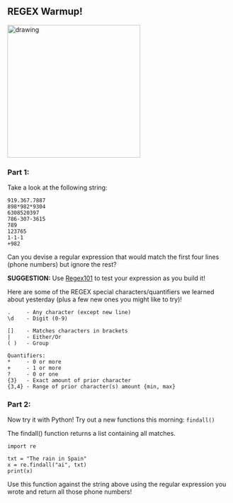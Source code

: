 ## REGEX Warmup!

<img src=https://miro.medium.com/max/1200/1*ZVlIZ1ZYC6rASz-dYPzhZQ.jpeg alt="drawing" width="300"/>

### Part 1:

Take a look at the following string:

```
919.367.7887
898*982*9304
6308520397
786-307-3615
789
123765
1-1-1
+982
```

Can you devise a regular expression that would match the first four lines (phone numbers) but ignore the rest?

**SUGGESTION:** Use [Regex101](https://regex101.com/) to test your expression as you build it!

Here are some of the REGEX special characters/quantifiers we learned about yesterday (plus a few new ones you might like to try)!

```
.     - Any character (except new line)
\d    - Digit (0-9)

[]    - Matches characters in brackets
|     - Either/Or
( )   - Group

Quantifiers:
*     - 0 or more
+     - 1 or more
?     - 0 or one
{3}   - Exact amount of prior character
{3,4} - Range of prior character(s) amount {min, max}
```

### Part 2:

Now try it with Python! Try out a new functions this morning: `findall()`

The findall() function returns a list containing all matches.
```
import re

txt = "The rain in Spain"
x = re.findall("ai", txt)
print(x)
```

Use this function against the string above using the regular expression you wrote and return all those phone numbers!
